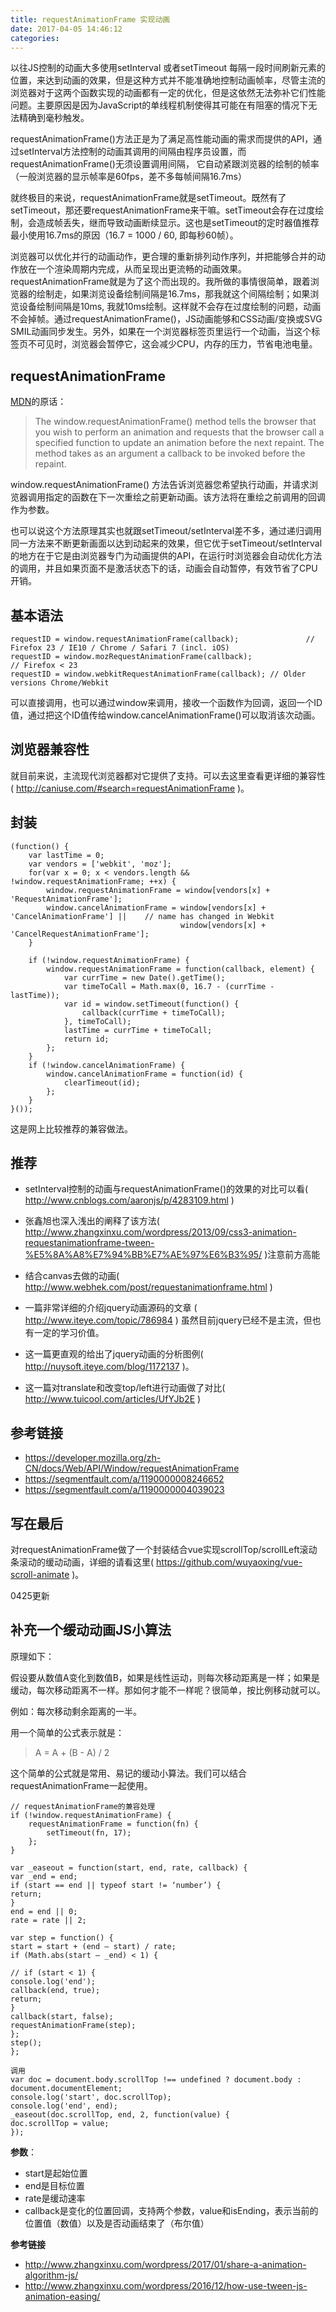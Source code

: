 ```yaml
---
title: requestAnimationFrame 实现动画
date: 2017-04-05 14:46:12
categories:
---
```



以往JS控制的动画大多使用setInterval 或者setTimeout 每隔一段时间刷新元素的位置，来达到动画的效果，但是这种方式并不能准确地控制动画帧率，尽管主流的浏览器对于这两个函数实现的动画都有一定的优化，但是这依然无法弥补它们性能问题。主要原因是因为JavaScript的单线程机制使得其可能在有阻塞的情况下无法精确到毫秒触发。

requestAnimationFrame()方法正是为了满足高性能动画的需求而提供的API，通过setInterval方法控制的动画其调用的间隔由程序员设置，而requestAnimationFrame()无须设置调用间隔， 它自动紧跟浏览器的绘制的帧率（一般浏览器的显示帧率是60fps，差不多每帧间隔16.7ms）

就终极目的来说，requestAnimationFrame就是setTimeout。既然有了setTimeout，那还要requestAnimationFrame来干嘛。setTimeout会存在过度绘制，会造成帧丢失，继而导致动画断续显示。这也是setTimeout的定时器值推荐最小使用16.7ms的原因（16.7 = 1000 / 60, 即每秒60帧）。

浏览器可以优化并行的动画动作，更合理的重新排列动作序列，并把能够合并的动作放在一个渲染周期内完成，从而呈现出更流畅的动画效果。requestAnimationFrame就是为了这个而出现的。我所做的事情很简单，跟着浏览器的绘制走，如果浏览设备绘制间隔是16.7ms，那我就这个间隔绘制；如果浏览设备绘制间隔是10ms, 我就10ms绘制。这样就不会存在过度绘制的问题，动画不会掉帧。通过requestAnimationFrame()，JS动画能够和CSS动画/变换或SVG SMIL动画同步发生。另外，如果在一个浏览器标签页里运行一个动画，当这个标签页不可见时，浏览器会暂停它，这会减少CPU，内存的压力，节省电池电量。


## requestAnimationFrame

[MDN](https://developer.mozilla.org/en-US/docs/Web/API/window/requestAnimationFrame)的原话：

> The window.requestAnimationFrame() method tells the browser that you wish to perform an animation and requests that the browser call a specified function to update an animation before the next repaint. The method takes as an argument a callback to be invoked before the repaint.

window.requestAnimationFrame() 方法告诉浏览器您希望执行动画，并请求浏览器调用指定的函数在下一次重绘之前更新动画。该方法将在重绘之前调用的回调作为参数。

也可以说这个方法原理其实也就跟setTimeout/setInterval差不多，通过递归调用同一方法来不断更新画面以达到动起来的效果，但它优于setTimeout/setInterval的地方在于它是由浏览器专门为动画提供的API，在运行时浏览器会自动优化方法的调用，并且如果页面不是激活状态下的话，动画会自动暂停，有效节省了CPU开销。

## 基本语法

```
requestID = window.requestAnimationFrame(callback);               // Firefox 23 / IE10 / Chrome / Safari 7 (incl. iOS)
requestID = window.mozRequestAnimationFrame(callback);                // Firefox < 23
requestID = window.webkitRequestAnimationFrame(callback); // Older versions Chrome/Webkit
```

可以直接调用，也可以通过window来调用，接收一个函数作为回调，返回一个ID值，通过把这个ID值传给window.cancelAnimationFrame()可以取消该次动画。

## 浏览器兼容性

就目前来说，主流现代浏览器都对它提供了支持。可以去这里查看更详细的兼容性( http://caniuse.com/#search=requestAnimationFrame )。

## 封装

```
(function() {
    var lastTime = 0;
    var vendors = ['webkit', 'moz'];
    for(var x = 0; x < vendors.length && !window.requestAnimationFrame; ++x) {
        window.requestAnimationFrame = window[vendors[x] + 'RequestAnimationFrame'];
        window.cancelAnimationFrame = window[vendors[x] + 'CancelAnimationFrame'] ||    // name has changed in Webkit
                                      window[vendors[x] + 'CancelRequestAnimationFrame'];
    }

    if (!window.requestAnimationFrame) {
        window.requestAnimationFrame = function(callback, element) {
            var currTime = new Date().getTime();
            var timeToCall = Math.max(0, 16.7 - (currTime - lastTime));
            var id = window.setTimeout(function() {
                callback(currTime + timeToCall);
            }, timeToCall);
            lastTime = currTime + timeToCall;
            return id;
        };
    }
    if (!window.cancelAnimationFrame) {
        window.cancelAnimationFrame = function(id) {
            clearTimeout(id);
        };
    }
}());

```
这是网上比较推荐的兼容做法。


## 推荐

- setInterval控制的动画与requestAnimationFrame()的效果的对比可以看(  http://www.cnblogs.com/aaronjs/p/4283109.html )

- 张鑫旭也深入浅出的阐释了该方法( http://www.zhangxinxu.com/wordpress/2013/09/css3-animation-requestanimationframe-tween-%E5%8A%A8%E7%94%BB%E7%AE%97%E6%B3%95/ )注意前方高能

- 结合canvas去做的动画( http://www.webhek.com/post/requestanimationframe.html )

- 一篇非常详细的介绍jquery动画源码的文章 ( http://www.iteye.com/topic/786984 ) 虽然目前jquery已经不是主流，但也有一定的学习价值。

- 这一篇更直观的给出了jquery动画的分析图例( http://nuysoft.iteye.com/blog/1172137 )。

- 这一篇对translate和改变top/left进行动画做了对比( http://www.tuicool.com/articles/UfYJb2E )


## 参考链接

- https://developer.mozilla.org/zh-CN/docs/Web/API/Window/requestAnimationFrame
- https://segmentfault.com/a/1190000008246652
- https://segmentfault.com/a/1190000004039023

## 写在最后

对requestAnimationFrame做了一个封装结合vue实现scrollTop/scrollLeft滚动条滚动的缓动动画，详细的请看这里( https://github.com/wuyaoxing/vue-scroll-animate )。

0425更新
## 补充一个缓动动画JS小算法

原理如下：

假设要从数值A变化到数值B，如果是线性运动，则每次移动距离是一样；如果是缓动，每次移动距离不一样。那如何才能不一样呢？很简单，按比例移动就可以。

例如：每次移动剩余距离的一半。

用一个简单的公式表示就是：

> A = A + (B - A) / 2

这个简单的公式就是常用、易记的缓动小算法。我们可以结合requestAnimationFrame一起使用。

```
// requestAnimationFrame的兼容处理
if (!window.requestAnimationFrame) {
    requestAnimationFrame = function(fn) {
        setTimeout(fn, 17);
    };
}

var _easeout = function(start, end, rate, callback) {
var _end = end;
if (start == end || typeof start != ‘number’) {
return;
}
end = end || 0;
rate = rate || 2;

var step = function() {
start = start + (end – start) / rate;
if (Math.abs(start – _end) < 1) {

// if (start < 1) {
console.log('end');
callback(end, true);
return;
}
callback(start, false);
requestAnimationFrame(step);
};
step();
};

调用
var doc = document.body.scrollTop !== undefined ? document.body : document.documentElement;
console.log('start', doc.scrollTop);
console.log('end', end);
_easeout(doc.scrollTop, end, 2, function(value) {
doc.scrollTop = value;
});
```

**参数**：
- start是起始位置
- end是目标位置
- rate是缓动速率
- callback是变化的位置回调，支持两个参数，value和isEnding，表示当前的位置值（数值）以及是否动画结束了（布尔值）

**参考链接**
- http://www.zhangxinxu.com/wordpress/2017/01/share-a-animation-algorithm-js/
- http://www.zhangxinxu.com/wordpress/2016/12/how-use-tween-js-animation-easing/

